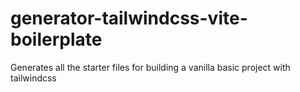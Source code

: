 # generator-tailwindcss-vite-boilerplate
Generates all the starter files for building a vanilla basic project with tailwindcss
